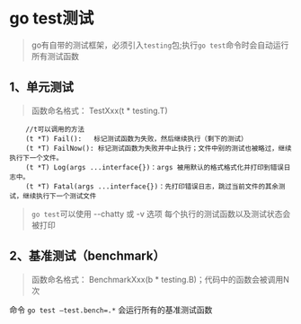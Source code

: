 # go test测试
> go有自带的测试框架，必须引入`testing`包;执行`go test`命令时会自动运行所有测试函数

## 1、单元测试
> 函数命名格式： TestXxx(t * testing.T)
         
        //t可以调用的方法
        (t *T) Fail():   标记测试函数为失败，然后继续执行（剩下的测试）
        (t *T) FailNow(): 标记测试函数为失败并中止执行；文件中别的测试也被略过，继续执行下一个文件。
        (t *T) Log(args ...interface{})：args 被用默认的格式格式化并打印到错误日志中。
        (t *T) Fatal(args ...interface{})：先打印错误日志，跳过当前文件的其余测试，继续执行下一个测试文件
              
> `go test`可以使用 --chatty 或 -v 选项 每个执行的测试函数以及测试状态会被打印
 
## 2、基准测试（benchmark）
> 函数命名格式： BenchmarkXxx(b * testing.B)；代码中的函数会被调用N次

命令 `go test –test.bench=.*` 会运行所有的基准测试函数